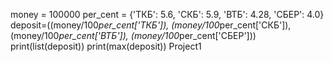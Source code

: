 money = 100000
per_cent = {'ТКБ': 5.6, 'СКБ': 5.9, 'ВТБ': 4.28, 'СБЕР': 4.0}
deposit=((money/100*per_cent['ТКБ']), (money/100*per_cent['СКБ']), (money/100*per_cent['ВТБ']), (money/100*per_cent['СБЕР']))
print(list(deposit))
print(max(deposit)) Project1

